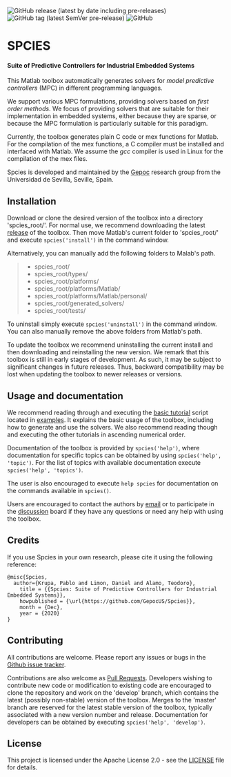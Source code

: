 ![GitHub release (latest by date including pre-releases)](https://img.shields.io/github/v/release/GepocUS/Spcies?include_prereleases&style=plastic)
![GitHub tag (latest SemVer pre-release)](https://img.shields.io/github/v/tag/GepocUS/Spcies?include_prereleases&style=plastic)
![GitHub](https://img.shields.io/github/license/GepocUS/Spcies?style=plastic)

# SPCIES

#### Suite of Predictive Controllers for Industrial Embedded Systems

This Matlab toolbox automatically generates solvers for _model predictive controllers_ (MPC) in different programming languages.

We support various MPC formulations, providing solvers based on _first order methods_. We focus of providing solvers that are suitable for their implementation in embedded systems, either because they are sparse, or because the MPC formulation is particularly suitable for this paradigm.

Currently, the toolbox generates plain C code or mex functions for Matlab.
For the compilation of the mex functions, a C compiler must be installed and interfaced with Matlab.
We assume the _gcc_ compiler is used in Linux for the compilation of the mex files.

Spcies is developed and maintained by the [Gepoc](https://grupo.us.es/gepoc/) research group from the Universidad de Sevilla, Seville, Spain.

## Installation

Download or clone the desired version of the toolbox into a directory 'spcies_root/'.
For normal use, we recommend downloading the latest [release](https://github.com/GepocUS/Spcies/releases) of the toolbox.
Then move Matlab's current folder to 'spcies_root/' and execute `spcies('install')` in the command window.

Alternatively, you can manually add the following folders to Malab's path.

> * spcies_root/
> * spcies_root/types/
> * spcies_root/platforms/
> * spcies_root/platforms/Matlab/
> * spcies_root/platforms/Matlab/personal/
> * spcies_root/generated_solvers/
> * spcies_root/tests/

To uninstall simply execute `spcies('uninstall')` in the command window. You can also manually remove the above folders from Matlab's path.

To update the toolbox we recommend uninstalling the current install and then downloading and reinstalling the new version.
We remark that this toolbox is still in early stages of development. As such, it may be subject to significant changes in future releases.
Thus, backward compatibility may be lost when updating the toolbox to newer releases or versions.

## Usage and documentation

We recommend reading through and executing the [basic tutorial](examples/t00_basic_tutorial.m) script located in [examples](examples). It explains the basic usage of the toolbox, including how to generate and use the solvers. We also recommend reading though and executing the other tutorials in ascending numerical order.

Documentation of the toolbox is provided by `spcies('help')`, where documentation for specific topics can be obtained by using `spcies('help', 'topic')`. For the list of topics with available documentation execute `spcies('help', 'topics')`.

The user is also encouraged to execute `help spcies` for documentation on the commands available in `spcies()`.

Users are encouraged to contact the authors by [email](mailto:pkrupa@us.es) or to participate in the [discussion](https://github.com/GepocUS/Spcies/discussions) board if they have any questions or need any help with using the toolbox.

## Credits

If you use Spcies in your own research, please cite it using the following reference:

```
@misc{Spcies,
  author={Krupa, Pablo and Limon, Daniel and Alamo, Teodoro},
    title = {{Spcies: Suite of Predictive Controllers for Industrial Embedded Systems}},
    howpublished = {\url{https://github.com/GepocUS/Spcies}},
    month = {Dec},
    year = {2020}
}
```

## Contributing

All contributions are welcome. Please report any issues or bugs in the [Github issue tracker](https://github.com/GepocUS/Spcies/issues).

Contributions are also welcome as [Pull Requests](https://github.com/GepocUS/Spcies/pulls). Developers wishing to contribute new code or modification to existing code are encouraged to clone the repository and work on the 'develop' branch, which contains the latest (possibly non-stable) version of the toolbox. Merges to the 'master' branch are reserved for the latest stable version of the toolbox, typically associated with a new version number and release.
Documentation for developers can be obtained by executing `spcies('help', 'develop')`.

## License

This project is licensed under the Apache License 2.0 - see the [LICENSE](LICENSE) file for details.
